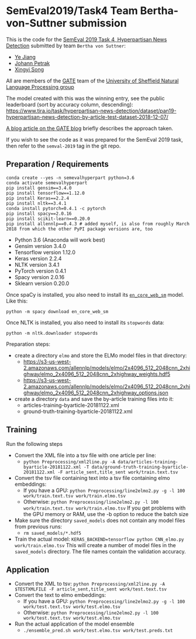 # SemEval2019/Task4 Team Bertha-von-Suttner submission

This is the code for the [SemEval 2019 Task 4, Hyperpartisan News Detection](https://pan.webis.de/semeval19/semeval19-web/)
submitted by team `Bertha von Suttner`:
* [Ye Jiang](https://ye-jiang.github.io/)
* [Johann Petrak](http://johann-petrak.github.io) 
* [Xingyi Song](http://staffwww.dcs.shef.ac.uk/people/X.Song/)

All are members of the [GATE](https://gate.ac.uk) team of the [University of Sheffield Natural Language Processing group](https://www.sheffield.ac.uk/dcs/research/groups/nlp)

The model created with this was the winning entry, see the public leaderboard (sort by accuracy column, descending):
https://www.tira.io/task/hyperpartisan-news-detection/dataset/pan19-hyperpartisan-news-detection-by-article-test-dataset-2018-12-07/

[A blog article on the GATE blog](https://gate4ugc.blogspot.com/2019/02/gate-team-wins-first-prize-in.html) briefly describes the approach taken.

If you wish to see the code as it was prepared for the SemEval 2019 task, then refer to the `semval-2019` tag in the git repo.

## Preparation / Requirements
```
conda create --yes -n semevalhyperpart python=3.6
conda activate semevalhyperpart
pip install gensim==3.4.0
pip install tensorflow==1.12.0
pip install Keras==2.2.4
pip install nltk==3.4.1
conda install pytorch=0.4.1 -c pytorch
pip install spacy==2.0.16
pip install scikit-learn==0.20.0
pip install allennlp==0.4.3 # added myself, is also from roughly March 2018 from which the other PyPI package versions are, too
```

* Python 3.6 (Anaconda will work best)
* Gensim version 3.4.0
* Tensorflow version 1.12.0
* Keras version 2.2.4
* NLTK version 3.4.1
* PyTorch version 0.4.1
* Spacy version 2.0.16
* Sklearn version 0.20.0

Once spaCy is installed, you also need to install its
[`en_core_web_sm`](https://spacy.io/usage/models) model.
Like this:

```
python -m spacy download en_core_web_sm
```

Once NLTK is installed, you also need to install its
`stopwords` data:

```
python -m nltk.downloader stopwords
```

Preparation steps:
* create a directory `elmo` and store the ELMo model files in that directory:
  * https://s3-us-west-2.amazonaws.com/allennlp/models/elmo/2x4096_512_2048cnn_2xhighway/elmo_2x4096_512_2048cnn_2xhighway_weights.hdf5
  * https://s3-us-west-2.amazonaws.com/allennlp/models/elmo/2x4096_512_2048cnn_2xhighway/elmo_2x4096_512_2048cnn_2xhighway_options.json
* create a directory `data` and save the by-article training files into it:
  * articles-training-byarticle-20181122.xml
  * ground-truth-training-byarticle-20181122.xml 


## Training

Run the following steps

* Convert the XML file into a tsv file with one article per line:
  * `python Preprocessing/xml2line.py -A data/articles-training-byarticle-20181122.xml -T data/ground-truth-training-byarticle-20181122.xml -F article_sent,title_sent work/train.text.tsv`
* Convert the tsv file containing text into a tsv file containing elmo embeddings:
  * If you have a GPU: `python Preprocessing/line2elmo2.py -g -l 100  work/train.text.tsv work/train.elmo.tsv`
  * Otherwise: `python Preprocessing/line2elmo2.py -l 100 work/train.text.tsv work/train.elmo.tsv`
  If you get problems with the GPU memory or RAM, use the -b option to reduce the batch size
* Make sure the directory `saved_models` does not contain any model files from previous runs:
  * `rm saved_models/*.hdf5`
* Train the actual model: 
  `KERAS_BACKEND=tensorflow python CNN_elmo.py work/train.elmo.tsv`
  This will create a number of model files in the `saved_models` directory. The file names contain the validation accuracy.


## Application

* Convert the XML to tsv:
  `python Preprocessing/xml2line.py -A $TESTXMLFILE -F article_sent,title_sent work/test.text.tsv`
* Convert the text to elmo embeddings:
  * If you have a GPU: `python Preprocessing/line2elmo2.py -g -l 100  work/test.text.tsv work/test.elmo.tsv`
  * Otherwise: `python Preprocessing/line2elmo2.py -l 100 work/test.text.tsv work/test.elmo.tsv`
* Run the actual application of the model ensemble
  * `./ensemble_pred.sh work/test.elmo.tsv work/test.preds.txt` 
